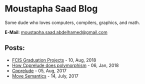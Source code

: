 # Moustapha Saad Blog
Some dude who loves computers, compilers, graphics, and math.

**E-Mail**: moustapha.saad.abdelhamed@gmail.com

## Posts:
- [FCIS Graduation Projects](Post_About_FCIS_Graduation_Projects.html) - 10, Aug, 2018
- [How Cpprelude does polymorphism](How_Cpprelude_does_polymorphism.html) - 06, Jan, 2018
- [Cpprelude](Cpprelude.html) - 05, Aug, 2017
- [Move Semantics](Move_Semantics.html) - 14, July, 2017